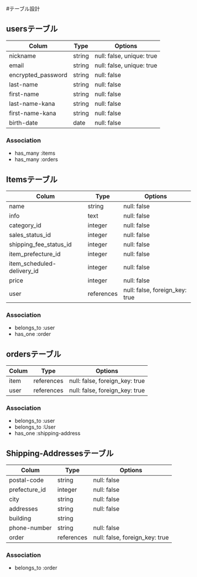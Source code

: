 #テーブル設計

## usersテーブル

| Colum                    | Type   | Options                   |
| ------------------------ | ------ | ------------------------- |
| nickname                 | string | null: false, unique: true |
| email                    | string | null: false, unique: true |
| encrypted_password       | string | null: false               |
| last-name                | string | null: false               |
| first-name               | string | null: false               |
| last-name-kana           | string | null: false               |
| first-name-kana          | string | null: false               |
| birth-date               | date   | null: false               |

### Association

- has_many :items
- has_many :orders

## Itemsテーブル

| Colum                      | Type       | Options                        |
| -------------------------- | ---------- | ------------------------------ |
| name                       | string     | null: false                    |
| info                       | text       | null: false                    |
| category_id                | integer    | null: false                    |
| sales_status_id            | integer    | null: false                    |
| shipping_fee_status_id     | integer    | null: false                    |
| item_prefecture_id         | integer    | null: false                    |
| item_scheduled-delivery_id | integer    | null: false                    |
| price                      | integer    | null: false                    |
| user                       | references | null: false, foreign_key: true |

### Association

- belongs_to :user
- has_one :order

## ordersテーブル

| Colum              | Type       | Options                        |
| ------------------ | ---------- | ------------------------------ |
| item               | references | null: false, foreign_key: true |
| user               | references | null: false, foreign_key: true |

### Association

- belongs_to :user
- belongs_to :User
- has_one :shipping-address

## Shipping-Addressesテーブル

| Colum               | Type       | Options                        |
| ------------------- | ---------- | ------------------------------ |
| postal-code         | string     | null: false                    |
| prefecture_id       | integer    | null: false                    |
| city                | string     | null: false                    |
| addresses           | string     | null: false                    |
| building            | string     |                                |
| phone-number        | string     | null: false                    |
| order               | references | null: false, foreign_key: true |

### Association

- belongs_to :order
